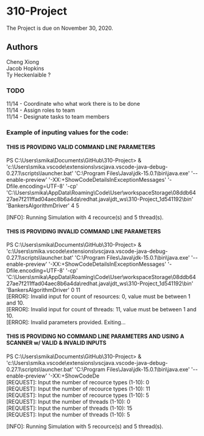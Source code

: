 # 310-Project
The Project is due on November 30, 2020.

## Authors
Cheng Xiong  
Jacob Hopkins  
Ty Heckenlaible  ?

### TODO
11/14 - Coordinate who what work there is to be done  
11/14 - Assign roles to team  
11/14 - Designate tasks to team members  


### Example of inputing values for the code:

#### **THIS IS PROVIDING VALID COMMAND LINE PARAMETERS**
PS C:\Users\smika\Documents\GitHub\310-Project>  & 'c:\Users\smika\.vscode\extensions\vscjava.vscode-java-debug-0.27.1\scripts\launcher.bat' 'C:\Program Files\Java\jdk-15.0.1\bin\java.exe' '--enable-preview' '-XX:+ShowCodeDetailsInExceptionMessages' '-Dfile.encoding=UTF-8' '-cp' 'C:\Users\smika\AppData\Roaming\Code\User\workspaceStorage\08ddb6427ae7f211ffad04aec8b6a4da\redhat.java\jdt_ws\310-Project_1d541192\bin' 'BankersAlgorithmDriver'  4 5  

[INFO]: Running Simulation with 4 recource(s) and 5 thread(s).

#### **THIS IS PROVIDING INVALID COMMAND LINE PARAMETERS**
PS C:\Users\smika\Documents\GitHub\310-Project>  & 'c:\Users\smika\.vscode\extensions\vscjava.vscode-java-debug-0.27.1\scripts\launcher.bat' 'C:\Program Files\Java\jdk-15.0.1\bin\java.exe' '--enable-preview' '-XX:+ShowCodeDetailsInExceptionMessages' '-Dfile.encoding=UTF-8' '-cp' 'C:\Users\smika\AppData\Roaming\Code\User\workspaceStorage\08ddb6427ae7f211ffad04aec8b6a4da\redhat.java\jdt_ws\310-Project_1d541192\bin' 'BankersAlgorithmDriver'  0 11  
[ERROR]: Invalid input for count of resources: 0, value must be between 1 and 10.  
[ERROR]: Invalid input for count of threads: 11, value must be between 1 and 10.  
[ERROR]: Invalid parameters provided. Exiting...  


#### **THIS IS PROVIDING NO COMMAND LINE PARAMETERS AND USING A SCANNER w/ VALID & INVALID INPUTS**
PS C:\Users\smika\Documents\GitHub\310-Project>  & 'c:\Users\smika\.vscode\extensions\vscjava.vscode-java-debug-0.27.1\scripts\launcher.bat' 'C:\Program Files\Java\jdk-15.0.1\bin\java.exe' '--enable-preview' '-XX:+ShowCodeDe  
[REQUEST]: Input the number of recource types (1-10): 0  
[REQUEST]: Input the number of recource types (1-10): 11  
[REQUEST]: Input the number of recource types (1-10): 5  
[REQUEST]: Input the number of threads (1-10): 0  
[REQUEST]: Input the number of threads (1-10): 15  
[REQUEST]: Input the number of threads (1-10): 5  

[INFO]: Running Simulation with 5 recource(s) and 5 thread(s).  

